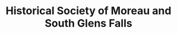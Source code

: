 ---
layout: repo
title: "Historical Society of Moreau and South Glens Falls"
id: 22533
permalink: repos/22533/
---
